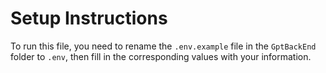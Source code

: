# Setup Instructions

To run this file, you need to rename the `.env.example` file in the `GptBackEnd` folder to `.env`, then fill in the corresponding values with your information.
